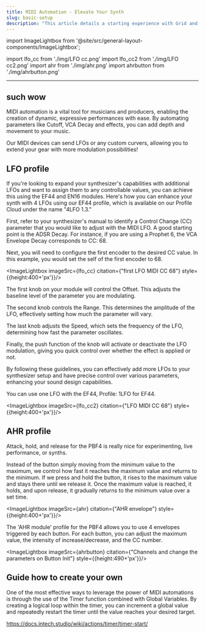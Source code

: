 ```yaml
---
title: MIDI Automation - Elevate Your Synth
slug: basic-setup
description: "This article details a starting experience with Grid and Midi Automations"
---
```


import ImageLightbox from '@site/src/general-layout-components/ImageLightbox';

import lfo_cc from './img/LFO cc.png'
import lfo_cc2 from './img/LFO cc2.png'
import ahr from './img/ahr.png'
import ahrbutton from './img/ahrbutton.png'

---

## such wow

MIDI automation is a vital tool for musicians and producers, enabling the creation of dynamic, expressive performances with ease. By automating parameters like Cutoff, VCA Decay and effects, you can add depth and movement to your music.

Our MIDI devices can send LFOs or any custom curvers, allowing you to extend your gear with more modulation possibilities!

## LFO profile

If you're looking to expand your synthesizer's capabilities with additional LFOs and want to assign them to any controllable values, you can achieve this using the EF44 and EN16 modules. Here's how you can enhance your synth with 4 LFOs using our EF44 profile, which is available on our Profile Cloud under the name "4LFO 1.3."

First, refer to your synthesizer's manual to identify a Control Change (CC) parameter that you would like to adjust with the MIDI LFO. A good starting point is the ADSR Decay. For instance, if you are using a Prophet 6, the VCA Envelope Decay corresponds to CC: 68.

Next, you will need to configure the first encoder to the desired CC value. In this example, you would set the self of the first encoder to 68.

<ImageLightbox imageSrc={lfo_cc} citation={"first LFO MIDI CC 68"} style={{height:400+'px'}}/>

The first knob on your module will control the Offset. This adjusts the baseline level of the parameter you are modulating.

The second knob controls the Range. This determines the amplitude of the LFO, effectively setting how much the parameter will vary.

The last knob adjusts the Speed, which sets the frequency of the LFO, determining how fast the parameter oscillates.

Finally, the push function of the knob will activate or deactivate the LFO modulation, giving you quick control over whether the effect is applied or not.

By following these guidelines, you can effectively add more LFOs to your synthesizer setup and have precise control over various parameters, enhancing your sound design capabilities.

You can use one LFO with the EF44, Profile: 1LFO for EF44.

<ImageLightbox imageSrc={lfo_cc2} citation={"LFO MIDI CC 68"} style={{height:400+'px'}}/>

## AHR profile

Attack, hold, and release for the PBF4 is really nice for experimenting, live performance, or synths.

Instead of the button simply moving from the minimum value to the maximum, we control how fast it reaches the maximum value and returns to the minimum. If we press and hold the button, it rises to the maximum value and stays there until we release it. Once the maximum value is reached, it holds, and upon release, it gradually returns to the minimum value over a set time.

<ImageLightbox imageSrc={ahr} citation={"AHR envelope"} style={{height:400+'px'}}/>

The 'AHR module' profile for the PBF4 allows you to use 4 envelopes triggered by each button. For each button, you can adjust the maximum value, the intensity of increase/decrease, and the CC number.

<ImageLightbox imageSrc={ahrbutton} citation={"Channels and change the parameters on Button Init"} style={{height:490+'px'}}/>

## Guide how to create your own

One of the most effective ways to leverage the power of MIDI automations is through the use of the Timer function combined with Global Variables. By creating a logical loop within the timer, you can increment a global value and repeatedly restart the timer until the value reaches your desired target.

https://docs.intech.studio/wiki/actions/timer/timer-start/
